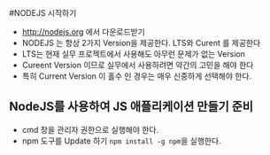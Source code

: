 #NODEJS 시작하기
* http://nodejs.org 에서 다운로드받기
* NODEJS 는 항상 2가지 Version을 제공한다. LTS와 Curent 를 제공한다
* LTS는 현재 실무 프로젝트에서 사용해도 아무런 문제가 없는 Version
* Cureent Version 이므로 실무에서 사용하려면 약간의 고민을 해야 한다
* 특히 Current Version 이 홀수 인 경우는 매우 신중하게 선택해야 한다.

## NodeJS를 사용하여 JS 애플리케이션 만들기 준비 
* cmd 창을 관리자 권한으로 실행해야 한다.
* npm 도구를 Update 하기
```npm install -g npm```을 실행한다.